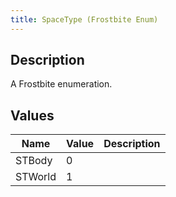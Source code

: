 ```yaml
---
title: SpaceType (Frostbite Enum)
---
```

## Description

A Frostbite enumeration.

## Values

| Name    | Value | Description |
| ------- | ----- | ----------- |
| STBody  | 0     |             |
| STWorld | 1     |             |
